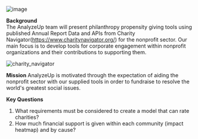 ![image](https://user-images.githubusercontent.com/99574730/174512227-0ebd47b8-fe8b-48bd-9b78-500b7ed4847b.png)


**Background**   
The AnalyzeUp team will present philanthropy propensity giving tools using published Annual Report Data and APIs from Charity Navigator(https://www.charitynavigator.org/) for the nonprofit sector.  Our main focus is to develop tools for corporate engagement within 
nonprofit organizations and their contributions to supporting them. 

![charity_navigator](https://user-images.githubusercontent.com/98571495/174534664-79131477-e197-4a06-975f-b030c63ce063.gif)

**Mission**
AnalyzeUp is motivated through the expectation of aiding the nonprofit sector with our supplied tools in order to fundraise to resolve the world's greatest social issues.

**Key Questions**
1) What requirements must be considered to create a model that can rate charities?
2) How much financial support is given within each community (impact heatmap) and by cause?
